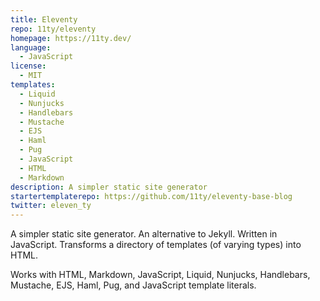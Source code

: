 ```yaml
---
title: Eleventy
repo: 11ty/eleventy
homepage: https://11ty.dev/
language:
  - JavaScript
license:
  - MIT
templates:
  - Liquid
  - Nunjucks
  - Handlebars
  - Mustache
  - EJS
  - Haml
  - Pug
  - JavaScript
  - HTML
  - Markdown
description: A simpler static site generator
startertemplaterepo: https://github.com/11ty/eleventy-base-blog
twitter: eleven_ty
---
```


A simpler static site generator. An alternative to Jekyll. Written in JavaScript. Transforms a directory of templates (of varying types) into HTML.

Works with HTML, Markdown, JavaScript, Liquid, Nunjucks, Handlebars, Mustache, EJS, Haml, Pug, and JavaScript template literals.
